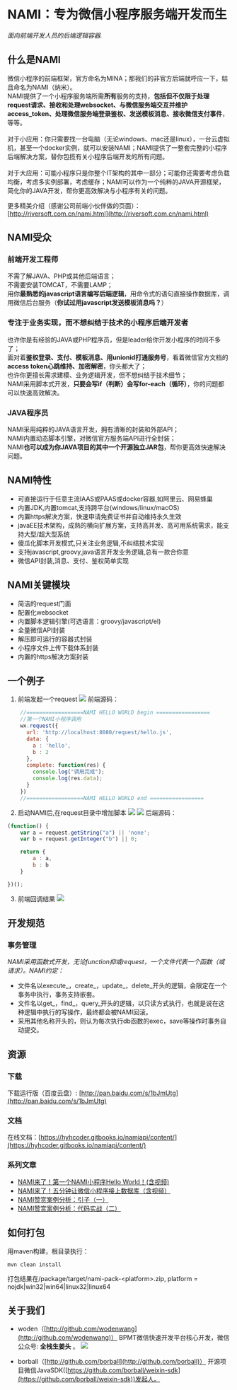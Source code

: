 # NAMI：专为微信小程序服务端开发而生
*面向前端开发人员的后端逻辑容器.*

## 什么是NAMI
微信小程序的前端框架，官方命名为MINA；那我们的非官方后端就呼应一下，姑且命名为NAMI（纳米）。<br/>
NAMI提供了一个小程序服务端所需**所有**服务的支持，**包括但不仅限于处理request请求、接收和处理websocket、与微信服务端交互并维护access_token、处理微信服务端登录鉴权、发送模板消息、接收微信支付事件**，等等。<br/>
<br/>
对于小应用：你只需要找一台电脑（无论windows、mac还是linux），一台云虚拟机，甚至一个docker实例，就可以安装NAMI；NAMI提供了一整套完整的小程序后端解决方案，替你包揽有关小程序后端开发的所有问题。<br/>
<br/>
对于大应用：可能小程序只是你整个IT架构的其中一部分；可能你还需要考虑负载均衡，考虑多实例部署，考虑缓存；NAMI可以作为一个纯粹的JAVA开源框架，简化你的JAVA开发，帮你更高效解决与小程序有关的问题。<br/>

更多精美介绍（感谢公司前端小伙伴做的页面）：[http://riversoft.com.cn/nami.html](http://riversoft.com.cn/nami.html)

## NAMI受众
### 前端开发工程师
不需了解JAVA、PHP或其他后端语言；<br/>
不需要安装TOMCAT，不需要LAMP；<br/>
用你**最熟悉的javascript语言编写后端逻辑**，用命令式的语句直接操作数据库，调用微信后台服务（**你试过用javascript发送模板消息吗？**）

### 专注于业务实现，而不想纠结于技术的小程序后端开发者
也许你是有经验的JAVA或PHP程序员，但是leader给你开发小程序的时间不多了；<br/>
面对着**鉴权登录、支付、模板消息、用unionid打通服务号**，看着微信官方文档的**access token心跳维持、加密解密**，你头都大了；<br/>
也许你更擅长需求建模、业务逻辑开发，但不想纠结于技术细节；<br/>
NAMI采用脚本式开发，**只要会写if（判断）会写for-each（循环）**，你的问题都可以快速高效解决。

### JAVA程序员
NAMI采用纯粹的JAVA语言开发，拥有清晰的封装和外部API；<br/>
NAMI内置动态脚本引擎，对微信官方服务端API进行全封装；<br/>
NAMI**也可以成为你JAVA项目的其中一个开源独立JAR包**，帮你更高效快速解决问题。

## NAMI特性
- 可直接运行于任意主流IAAS或PAAS或docker容器,如阿里云、网易蜂巢
- 内置JDK,内置tomcat,支持跨平台(windows/linux/macOS)
- 内置https解决方案，快速申请免费证书并自动维持永久生效
- javaEE技术架构，成熟的横向扩展方案，支持高并发、高可用系统需求，能支持大型/超大型系统
- 傻瓜化脚本开发模式,只关注业务逻辑,不纠结技术实现
- 支持javascript,groovy,java语言开发业务逻辑,总有一款合你意
- 微信API封装,消息、支付、鉴权简单实现

## NAMI关键模块
- 简洁的request门面
- 配置化websocket
- 内置脚本逻辑引擎(可选语言：groovy/javascript/el)
- 全量微信API封装
- 解压即可运行的容器式封装
- 小程序文件上传下载体系封装
- 内置的https解决方案封装

## 一个例子
1. 前端发起一个request
![](http://i.imgur.com/j1qXYf7.png)
前端源码：

```javascript
    //==================NAMI HELLO WORLD begin =================
    //第一个NAMI小程序调用
    wx.request({
      url: 'http://localhost:8080/request/hello.js',
      data: {
        a : 'hello',
        b : 2
      },
      complete: function(res) {
        console.log("调用完成");
        console.log(res.data);
      }
    })
    //==================NAMI HELLO WORLD end =================
```

2. 启动NAMI后,在request目录中增加脚本
![](http://i.imgur.com/MCEv7r4.png)
![](http://i.imgur.com/HTvnQMU.png)
后端源码：

```javascript
(function() {
	var a = request.getString("a") || 'none';
	var b = request.getInteger("b") || 0;

	return {
		a : a,
		b : b
	}

})();
```

3. 前端回调结果
![](http://i.imgur.com/29RPWnK.png)

## 开发规范
### 事务管理
*NAMI采用函数式开发，无论function抑或request，一个文件代表一个函数（或请求）。NAMI约定：<br/>*
- 文件名以execute_，create_，update_，delete_开头的逻辑，会限定在一个事务中执行，事务支持嵌套。
- 文件名以get_，find_，query_开头的逻辑，以只读方式执行，也就是说在这种逻辑中执行的写操作，最终都会被NAMI回滚。
- 采用其他名称开头的，则认为每次执行db函数的exec，save等操作时事务自动提交。

## 资源
### 下载
下载运行版（百度云盘）: [http://pan.baidu.com/s/1bJmUtg](http://pan.baidu.com/s/1bJmUtg)

### 文档
在线文档：[https://hyhcoder.gitbooks.io/namiapi/content/](https://hyhcoder.gitbooks.io/namiapi/content/)

### 系列文章
- [NAMI来了！第一个NAMI小程序Hello World！(含视频)](http://mp.weixin.qq.com/s/229Ni6VOeLEkEaUH7CfWVg)
- [NAMI来了！五分钟让微信小程序接上数据库（含视频）](http://mp.weixin.qq.com/s/M05_V7QecDZJMLZ_QPhHLA)
- [NAMI赞赏案例分析：引子（一）](http://mp.weixin.qq.com/s/UnS5Xjlc_3N66l2bP7wAlQ)
- [NAMI赞赏案例分析：代码实战（二）](http://mp.weixin.qq.com/s/GmHD_0LJWXAjswA94h-MPw)

## 如何打包
用maven构建，根目录执行：
```
mvn clean install
```
打包结果在/package/target/nami-pack-\<platform>.zip, platform = nojdk|win32|win64|linux32|linux64

## 关于我们
- woden（[http://github.com/wodenwang](http://github.com/wodenwang)）
BPMT微信快速开发平台核心开发，微信公众号: **全栈生姜头** 。
![](http://i.imgur.com/bfh9QVR.jpg)

- borball（[http://github.com/borball](http://github.com/borball)）
开源项目微信JavaSDK([https://github.com/borball/weixin-sdk](https://github.com/borball/weixin-sdk))发起人。
